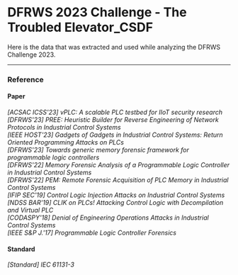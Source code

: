 # DFRWS 2023 Challenge - The Troubled Elevator_CSDF

Here is the data that was extracted and used while analyzing the DFRWS Challenge 2023.

---
### Reference
#### Paper
*[ACSAC ICSS'23] vPLC: A scalable PLC testbed for IIoT security research*  
*[DFRWS'23] PREE: Heuristic Builder for Reverse Engineering of Network Protocols in Industrial Control Systems*  
*[IEEE HOST'23] Gadgets of Gadgets in Industrial Control Systems: Return Oriented Programming Attacks on PLCs*  
*[DFRWS'23] Towards generic memory forensic framework for programmable logic controllers*  
*[DFRWS'22] Memory Forensic Analysis of a Programmable Logic Controller in Industrial Control Systems*  
*[DFRWS'22] PEM: Remote Forensic Acquisition of PLC Memory in Industrial Control Systems*  
*[IFIP SEC'19] Control Logic Injection Attacks on Industrial Control Systems*  
*[NDSS BAR'19] CLIK on PLCs! Attacking Control Logic with Decompilation and Virtual PLC*  
*[CODASPY'18] Denial of Engineering Operations Attacks in Industrial Control Systems*  
*[IEEE S&P J.'17] Programmable Logic Controller Forensics*  
  
#### Standard  
*[Standard] IEC 61131-3*
